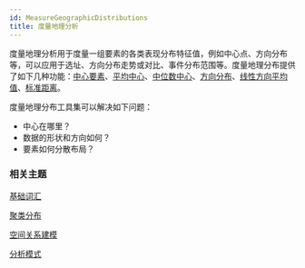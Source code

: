 ```yaml
---
id: MeasureGeographicDistributions
title: 度量地理分析
---
```

度量地理分析用于度量一组要素的各类表现分布特征值，例如中心点、方向分布等，可以应用于选址、方向分布走势或对比、事件分布范围等。度量地理分布提供了如下几种功能：[中心要素](CentralFeature)、[平均中心](MeanCenter)、[中位数中心](MeanCenterResult)、[方向分布](MeasureDirection)、[线性方向平均值](MeasureLinearDirectional)、[标准距离](MeasureStandardDistance)。

度量地理分布工具集可以解决如下问题：

  * 中心在哪里？
  * 数据的形状和方向如何？
  * 要素如何分散布局？

###  相关主题

 [基础词汇](BasicVocabulary)

 [聚类分布](Clusters)

 [空间关系建模](SpatialRelationshipModeling)

 [分析模式](AnalyzingPatterns)

